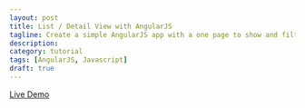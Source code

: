 ```yaml
---
layout: post
title: List / Detail View with AngularJS
tagline: Create a simple AngularJS app with a one page to show and filter items and show their detail
description:
category: tutorial
tags: [AngularJS, Javascript]
draft: true
---
```


[Live Demo](/demo/list_master_detail.html)
